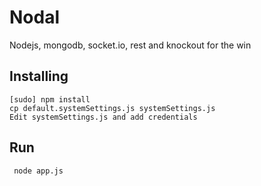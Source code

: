 Nodal
=====

Nodejs, mongodb, socket.io, rest and knockout for the win


Installing 
----------
   
    [sudo] npm install  
    cp default.systemSettings.js systemSettings.js  
    Edit systemSettings.js and add credentials  
  
Run 
---------

     node app.js
